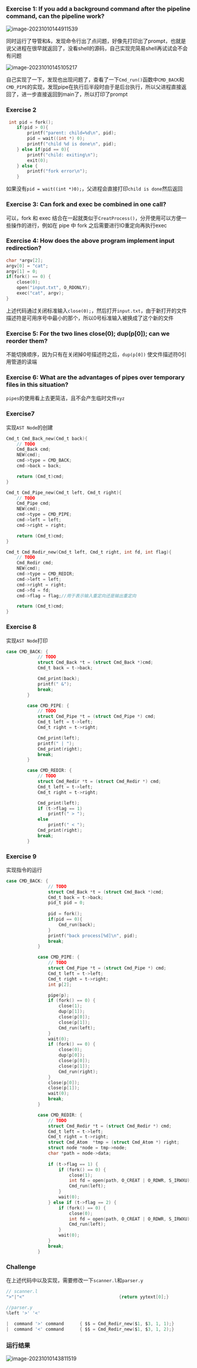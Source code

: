 ### Exercise 1: If you add a background command after the pipeline command, can the pipeline work?

![image-20231010144911539](C:\Users\xuliz\AppData\Roaming\Typora\typora-user-images\image-20231010144911539.png)

同时运行了导管和&，发现命令行出了点问题，好像先打印出了prompt，也就是说父进程在很早就返回了，没看shell的源码，自己实现完简易shell再试试会不会有问题

![image-20231010145105217](C:\Users\xuliz\AppData\Roaming\Typora\typora-user-images\image-20231010145105217.png)

自己实现了一下，发现也出现问题了，查看了一下`Cmd_run()`函数中`CMD_BACK`和`CMD_PIPE`的实现，发现pipe在执行后半段时由于是后台执行，所以父进程直接返回了，进一步直接返回到main了，所以打印了prompt

### Exercise 2

```c
 int pid = fork();
    if(pid > 0){
        printf("parent: child=%d\n", pid);
        pid = wait((int *) 0);
        printf("child %d is done\n", pid);
    } else if(pid == 0){
        printf("child: exiting\n");
        exit(0);
    } else {
        printf("fork error\n");
    }
```

如果没有`pid = wait((int *)0);`，父进程会直接打印`child is done`然后返回



### Exercise 3: Can fork and exec be combined in one call?

可以，fork 和 exec 结合在一起就类似于`CreatProcess()`，分开使用可以方便一些操作的进行，例如在 pipe 中 fork 之后需要进行IO重定向再执行exec



### Exercise 4: How does the above program implement input redirection?

```c
char *argv[2];
argv[0] = "cat";
argv[1] = 0;
if(fork() == 0) {
    close(0);
    open("input.txt", O_RDONLY);
    exec("cat", argv);
}
```

上述代码通过关闭标准输入`close(0);`，然后打开`input.txt`，由于新打开的文件描述符是可用序号中最小的那个，所以0号标准输入被换成了这个新的文件



### Exercise 5: For the two lines close(0); dup(p[0]); can we reorder them?

不能切换顺序，因为只有在关闭掉0号描述符之后，`dup(p[0])` 使文件描述符0引用管道的读端



### Exercise 6: What are the advantages of pipes over temporary files in this situation?

`pipes`的使用看上去更简洁，且不会产生临时文件`xyz`



### Exercise7

实现`AST Node`的创建

```c
Cmd_t Cmd_Back_new(Cmd_t back){
    // TODO
    Cmd_Back cmd;
    NEW(cmd);
    cmd->type = CMD_BACK;
    cmd->back = back;

    return (Cmd_t)cmd;
}

Cmd_t Cmd_Pipe_new(Cmd_t left, Cmd_t right){
    // TODO
    Cmd_Pipe cmd;
    NEW(cmd);
    cmd->type = CMD_PIPE;
    cmd->left = left;
    cmd->right = right;

    return (Cmd_t)cmd;
}

Cmd_t Cmd_Redir_new(Cmd_t left, Cmd_t right, int fd, int flag){
    // TODO
    Cmd_Redir cmd;
    NEW(cmd);
    cmd->type = CMD_REDIR;
    cmd->left = left;
    cmd->right = right;
    cmd->fd = fd;
    cmd->flag = flag;//用于表示输入重定向还是输出重定向

    return (Cmd_t)cmd;
}
```



### Exercise 8

实现`AST Node`打印

```c
case CMD_BACK: {
            // TODO
            struct Cmd_Back *t = (struct Cmd_Back *)cmd;
            Cmd_t back = t->back;

            Cmd_print(back);
            printf(" &");
            break;
        }

        case CMD_PIPE: {
            // TODO
            struct Cmd_Pipe *t = (struct Cmd_Pipe *) cmd;
            Cmd_t left = t->left;
            Cmd_t right = t->right;

            Cmd_print(left);
            printf(" | ");
            Cmd_print(right);
            break;
        }

        case CMD_REDIR: {
            // TODO
            struct Cmd_Redir *t = (struct Cmd_Redir *) cmd;
            Cmd_t left = t->left;
            Cmd_t right = t->right;

            Cmd_print(left);
            if (t->flag == 1)
                printf(" > ");
            else 
                printf(" < ");
            Cmd_print(right);
            break;
        }
```



### Exercise 9

实现指令的运行

```c
case CMD_BACK: {
                // TODO
                struct Cmd_Back *t = (struct Cmd_Back *)cmd;
                Cmd_t back = t->back;
                pid_t pid = 0;
                
                pid = fork();
                if(pid == 0){
                    Cmd_run(back);
                }
                printf("back process[%d]\n", pid);
                break;
            }

            case CMD_PIPE: {
                // TODO
                struct Cmd_Pipe *t = (struct Cmd_Pipe *) cmd;
                Cmd_t left = t->left;
                Cmd_t right = t->right;
                int p[2];

                pipe(p);
                if (fork() == 0) {
                    close(1);
                    dup(p[1]);
                    close(p[0]);
                    close(p[1]);
                    Cmd_run(left);
                }
                wait(0);
                if (fork() == 0) {
                    close(0);
                    dup(p[0]);
                    close(p[0]);
                    close(p[1]);
                    Cmd_run(right);
                }
                close(p[0]);
                close(p[1]);
                wait(0);
                break;
            }

            case CMD_REDIR: {
                // TODO
                struct Cmd_Redir *t = (struct Cmd_Redir *) cmd;
                Cmd_t left = t->left;
                Cmd_t right = t->right;
                struct Cmd_Atom  *tmp = (struct Cmd_Atom *) right;
                struct node *node = tmp->node;
                char *path = node->data;
            
                if (t->flag == 1) {
                    if (fork() == 0) {
                        close(1);
                        int fd = open(path, O_CREAT | O_RDWR, S_IRWXU);
                        Cmd_run(left);
                    }
                    wait(0);
                } else if (t->flag == 2) {
                    if (fork() == 0) {
                        close(0);
                        int fd = open(path, O_CREAT | O_RDWR, S_IRWXU);
                        Cmd_run(left);
                    }
                    wait(0);
                }
                break;
            }
```



### Challenge

在上述代码中以及实现，需要修改一下`scanner.l`和`parser.y`

```c
// scanner.l
">"|"<"                                    {return yytext[0];}

//parser.y
%left '>' '<'
    
|  command '>' command		{ $$ = Cmd_Redir_new($1, $3, 1, 1);}
|  command '<' command		{ $$ = Cmd_Redir_new($1, $3, 1, 2);}
```



### 运行结果

![image-20231010143811519](C:\Users\xuliz\AppData\Roaming\Typora\typora-user-images\image-20231010143811519.png)
